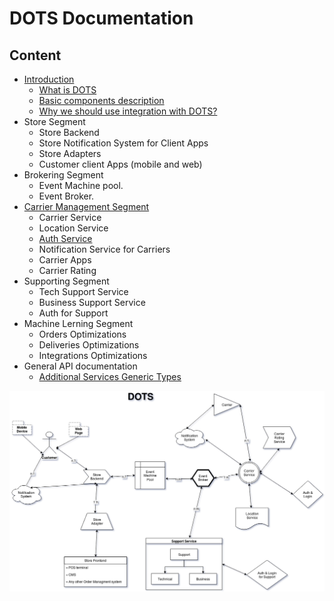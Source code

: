 # DOTS Documentation

## Content

* [Introduction](WhatIsDOTS.md)
	* [What is DOTS](WhatIsDOTS.md)
	* [Basic components description](BasicComponentDescription.md)
	* [Why we should use integration with DOTS?](WhyWeShouldUseIntegrationWithDOTS.md)
* Store Segment
	* Store Backend
	* Store Notification System for Client Apps
	* Store Adapters
	* Customer client Apps (mobile and web)
* Brokering Segment
	* Event Machine pool.
	* Event Broker.
* [Carrier Management Segment](CarrierManagementSegment.md)
	* Carrier Service 
	* Location Service
	* [Auth Service](AuthService.md)
	* Notification Service for Carriers
	* Carrier Apps
	* Carrier Rating
* Supporting Segment
	* Tech Support Service
	* Business Support Service
	* Auth for Support
* Machine Lerning Segment
	* Orders Optimizations
	* Deliveries Optimizations
	* Integrations Optimizations 	
* General API documentation
	* [Additional Services Generic Types](AdditionalServicesGenericTypes.md)


![DOTS sсheme](images/scheme.png)